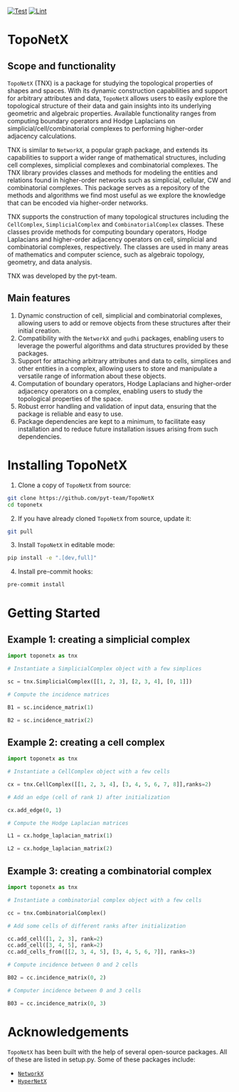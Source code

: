[![Test](https://github.com/pyt-team/TopoNetX/actions/workflows/test.yml/badge.svg)](https://github.com/pyt-team/TopoNetX/actions/workflows/test.yml)
[![Lint](https://github.com/pyt-team/TopoNetX/actions/workflows/lint.yml/badge.svg)](https://github.com/pyt-team/TopoNetX/actions/workflows/lint.yml)

# TopoNetX

## Scope and functionality

`TopoNetX` (TNX) is a package for studying the topological properties
of shapes and spaces. With its dynamic construction capabilities and support for arbitrary
attributes and data, `TopoNetX` allows users to easily explore the topological structure
of their data and gain insights into its underlying geometric and algebraic properties.
Available functionality ranges
from computing boundary operators and Hodge Laplacians on simplicial/cell/combinatorial complexes
to performing higher-order adjacency calculations.

TNX is similar to `NetworkX`, a popular graph package, and extends its capabilities to support a
wider range of mathematical structures, including cell complexes, simplicial complexes and
combinatorial complexes.
The TNX library provides classes and methods for modeling the entities and relations
found in higher-order networks such as simplicial, cellular, CW and combinatorial complexes.
This package serves as a repository of the methods and algorithms we find most useful
as we explore the knowledge that can be encoded via higher-order networks.

TNX supports the construction of many topological structures including the `CellComplex`, `SimplicialComplex` and `CombinatorialComplex` classes.
These classes provide methods for computing boundary operators, Hodge Laplacians
and higher-order adjacency operators on cell, simplicial and combinatorial complexes,
respectively. The classes are used in many areas of mathematics and computer science,
such as algebraic topology, geometry, and data analysis.

TNX was developed by the pyt-team.

## Main features

1. Dynamic construction of cell, simplicial and combinatorial complexes, allowing users to add or remove objects from these structures after their initial creation.
2. Compatibility with the `NetworkX` and `gudhi` packages, enabling users to
leverage the powerful algorithms and data structures provided by these packages.
3. Support for attaching arbitrary attributes and data to cells, simplices and other entities in a complex, allowing users to store and manipulate a versatile range of information about these objects.
4. Computation of boundary operators, Hodge Laplacians and higher-order adjacency
operators on a complex, enabling users to study the topological properties of the space.
5. Robust error handling and validation of input data, ensuring that the package is
reliable and easy to use.
6. Package dependencies are kept to a minimum,
to facilitate easy installation and
to reduce future installation issues arising from such dependencies.

# Installing TopoNetX

1. Clone a copy of `TopoNetX` from source:
```bash
git clone https://github.com/pyt-team/TopoNetX
cd toponetx
```
2. If you have already cloned `TopoNetX` from source, update it:
```bash
git pull
```
3. Install `TopoNetX` in editable mode:
```bash
pip install -e ".[dev,full]"
```
4. Install pre-commit hooks:
```bash
pre-commit install
```

# Getting Started

## Example 1: creating a simplicial complex 

```python
import toponetx as tnx

# Instantiate a SimplicialComplex object with a few simplices

sc = tnx.SimplicialComplex([[1, 2, 3], [2, 3, 4], [0, 1]])

# Compute the incidence matrices 

B1 = sc.incidence_matrix(1)

B2 = sc.incidence_matrix(2)

```

## Example 2: creating a cell complex 

```python
import toponetx as tnx

# Instantiate a CellComplex object with a few cells

cx = tnx.CellComplex([[1, 2, 3, 4], [3, 4, 5, 6, 7, 8]],ranks=2)

# Add an edge (cell of rank 1) after initialization

cx.add_edge(0, 1)

# Compute the Hodge Laplacian matrices 

L1 = cx.hodge_laplacian_matrix(1)

L2 = cx.hodge_laplacian_matrix(2)
```

## Example 3: creating a combinatorial complex 

```python
import toponetx as tnx

# Instantiate a combinatorial complex object with a few cells

cc = tnx.CombinatorialComplex()

# Add some cells of different ranks after initialization

cc.add_cell([1, 2, 3], rank=2)
cc.add_cell([3, 4, 5], rank=2)
cc.add_cells_from([[2, 3, 4, 5], [3, 4, 5, 6, 7]], ranks=3)

# Compute incidence between 0 and 2 cells

B02 = cc.incidence_matrix(0, 2) 

# Computer incidence between 0 and 3 cells

B03 = cc.incidence_matrix(0, 3)
```

# Acknowledgements

`TopoNetX` has been built with the help of several open-source packages.
All of these are listed in setup.py.
Some of these packages include:
- [`NetworkX`](https://networkx.org/)
- [`HyperNetX`](https://pnnl.github.io/HyperNetX/build/index.html)
